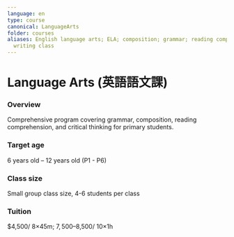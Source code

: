 ```yaml
---
language: en
type: course
canonical: LanguageArts
folder: courses
aliases: English language arts; ELA; composition; grammar; reading comprehension;
  writing class
---
```

# Language Arts (英語語文課)

### Overview
Comprehensive program covering grammar, composition, reading comprehension, and critical thinking for primary students.

### Target age
6 years old – 12 years old (P1 - P6)

### Class size
Small group class size, 4-6 students per class

### Tuition
$4,500/ 8×45m; $7,500–$8,500/ 10×1h

